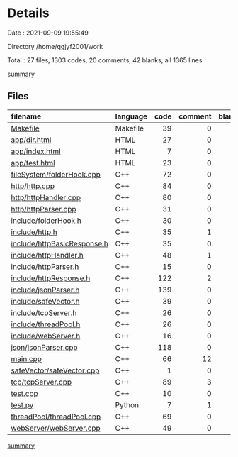 # Details

Date : 2021-09-09 19:55:49

Directory /home/qgjyf2001/work

Total : 27 files,  1303 codes, 20 comments, 42 blanks, all 1365 lines

[summary](results.md)

## Files
| filename | language | code | comment | blank | total |
| :--- | :--- | ---: | ---: | ---: | ---: |
| [Makefile](/Makefile) | Makefile | 39 | 0 | 5 | 44 |
| [app/dir.html](/app/dir.html) | HTML | 27 | 0 | 1 | 28 |
| [app/index.html](/app/index.html) | HTML | 7 | 0 | 0 | 7 |
| [app/test.html](/app/test.html) | HTML | 23 | 0 | 2 | 25 |
| [fileSystem/folderHook.cpp](/fileSystem/folderHook.cpp) | C++ | 72 | 0 | 3 | 75 |
| [http/http.cpp](/http/http.cpp) | C++ | 84 | 0 | 3 | 87 |
| [http/httpHandler.cpp](/http/httpHandler.cpp) | C++ | 80 | 0 | 0 | 80 |
| [http/httpParser.cpp](/http/httpParser.cpp) | C++ | 31 | 0 | 0 | 31 |
| [include/folderHook.h](/include/folderHook.h) | C++ | 30 | 0 | 1 | 31 |
| [include/http.h](/include/http.h) | C++ | 35 | 1 | 3 | 39 |
| [include/httpBasicResponse.h](/include/httpBasicResponse.h) | C++ | 35 | 0 | 0 | 35 |
| [include/httpHandler.h](/include/httpHandler.h) | C++ | 48 | 1 | 1 | 50 |
| [include/httpParser.h](/include/httpParser.h) | C++ | 15 | 0 | 0 | 15 |
| [include/httpResponse.h](/include/httpResponse.h) | C++ | 122 | 2 | 3 | 127 |
| [include/jsonParser.h](/include/jsonParser.h) | C++ | 139 | 0 | 2 | 141 |
| [include/safeVector.h](/include/safeVector.h) | C++ | 39 | 0 | 1 | 40 |
| [include/tcpServer.h](/include/tcpServer.h) | C++ | 26 | 0 | 4 | 30 |
| [include/threadPool.h](/include/threadPool.h) | C++ | 26 | 0 | 0 | 26 |
| [include/webServer.h](/include/webServer.h) | C++ | 16 | 0 | 1 | 17 |
| [json/jsonParser.cpp](/json/jsonParser.cpp) | C++ | 118 | 0 | 0 | 118 |
| [main.cpp](/main.cpp) | C++ | 66 | 12 | 3 | 81 |
| [safeVector/safeVector.cpp](/safeVector/safeVector.cpp) | C++ | 1 | 0 | 0 | 1 |
| [tcp/tcpServer.cpp](/tcp/tcpServer.cpp) | C++ | 89 | 3 | 4 | 96 |
| [test.cpp](/test.cpp) | C++ | 10 | 0 | 2 | 12 |
| [test.py](/test.py) | Python | 7 | 1 | 1 | 9 |
| [threadPool/threadPool.cpp](/threadPool/threadPool.cpp) | C++ | 69 | 0 | 2 | 71 |
| [webServer/webServer.cpp](/webServer/webServer.cpp) | C++ | 49 | 0 | 0 | 49 |

[summary](results.md)